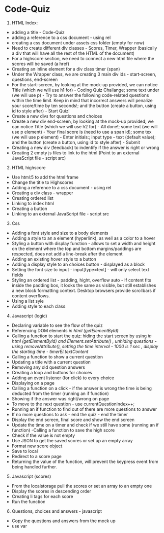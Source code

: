 # Code-Quiz
1. HTML Index:
- adding a title - Code-Quiz
- adding a reference to a css document  - using rel
- creating a css document under assets css folder (empty for now)
- Need to create different div classes - Scores, Timer, Wrapper (basically a div that will have all the rest of the HTML of the document)
- For a highscore section, we need to connect a new html file where the scores will be saved (a href)
- Creating an inline element for a div class timer (span)
- Under the Wrapper class, we are creating 3 main div ids - start-screen, questions, end-screen
- For the start-screen, by looking at the mock-up provided, we can notice Title (which we will use h1 for) - Coding Quiz Challange; some text under (we will use p) - Try to answer the following code-related questions within the time limit. Keep in mind that incorrect answers will penalize your score/time by ten seconds!; and the button (create a button, using id to style after) - Start Quiz! 
- Create a new divs for questions and choices
- Create a new div end-screen, by looking at the mock-up provided, we can notice Title (which we will use h2 for) - All done!; some text (we will use p element) - Your final score is (need to use a span id); some tex (we will use p element) - Enter initials:; input type - text (default value); and the button (create a button, using id to style after) - Submit
-  Creating a new div (feedback) to indentify if the answer is right or wrong 
- Creating 2 empty js files to link to the html (Point to an external JavaScript file - script src)

2. HTML highscore 
 - Use html:5 to add the html frame
 - Change the title to Highscores
 - Adding a reference to a css document  - using rel
 - Creating a div class - wrapper
 - Creating ordered list 
 - Linking to index html 
 - Creating a button 
 - Linking to an external JavaScript file - script src

3. Css
- Adding a font style and size to a body elements
- Adding a style to an a element (hyperlink), as well as a color to a hover
- Styling a button with display function - allows to set a width and height on the element where the top and bottom margins/paddings are respected, does not add a line-break after the element
- Adding an existing hover style to a button
- Adding a display style to an choices button - displayed as a block
- Setting the font size to input - input[type=text] - will only select text fields
- Styling an ordered list - padding, hight, overflow auto - If content fits inside the padding box, it looks the same as visible, but still establishes a new block formatting context. Desktop browsers provide scrollbars if content overflows.
- Using a list syle 
- Adding style to each class

4. Javascript (logic)
- Declaring variable to see the flow of the quiz 
- Referencing DOM elements <var> in html (getElementById)
- Calling a function to start the quiz: hiding the start screen by using <var> in html (getElementById) and Element.setAttribute() , unhiding questions - using removeAttribute(), setting the time interval - 1000 is 1 sec , display the starting time - timerEl.textContent
- Calling a function to show a current question 
- Updating a title with a current question 
- Removing any old question answers
- Creating a loop and buttons for choices 
- Adding an event listener (for click) to every choice
- Displaying on a page
- Calling a function on a click - if the answer is wrong the time is being deducted from the timer (running an if function)
- Showing if the answer was right/wrong on page
- To move to the next question - use currentQuestionIndex++;
- Running an if function to find out of there are more questions to answer
- If no more questions to ask - end the quiz - end the timer
- Display the end screen, final score and show the end screen
- Update the time on a timer and check if we still have some (running an if function)
-Calling a function to save the high score 
- Check if the value is not empty 
- Use JSON to get the saved scores or set up an empty array
- Format new score object
- Save to local 
- Redirect to a score page 
- Returning the value of the function, will prevent the keypress event from being handled further.

5. Javascript (scores)
- From the localstorage pull the scores or set an array to an empty one
- Display the scores in descending order
- Creating li tags for each score 
- Run the function 

6. Questions, choices and answers - javascript
- Copy the questions and answers from the mock up 
- use var 

